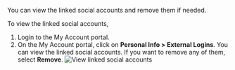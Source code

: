 
You can view the linked social accounts and remove them if needed.

To view the linked social accounts,
1. Login to the My Account portal.
2. On the My Account portal, click on **Personal Info > External Logins**.
You can view the linked social accounts. If you want to remove any of them, select **Remove**.
   <img :src="$withBase('/assets/img/guides/organization/self-service/view-linked-accounts.png')" alt="View linked social accounts">
